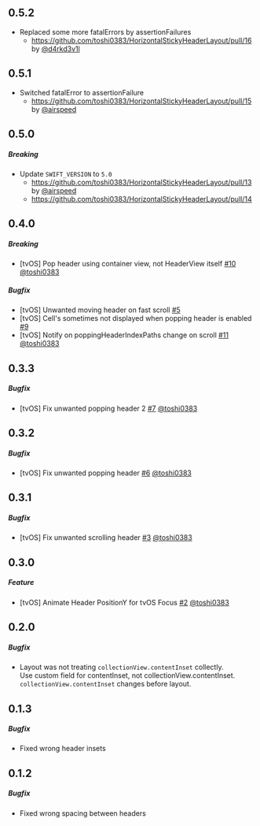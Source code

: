 ## 0.5.2

* Replaced some more fatalErrors by assertionFailures
  - https://github.com/toshi0383/HorizontalStickyHeaderLayout/pull/16 by [@d4rkd3v1l](https://github.com/d4rkd3v1l)

## 0.5.1

* Switched fatalError to assertionFailure
  - https://github.com/toshi0383/HorizontalStickyHeaderLayout/pull/15 by [@airspeed](https://github.com/airspeed)

## 0.5.0

##### Breaking

* Update `SWIFT_VERSION` to `5.0`
  - https://github.com/toshi0383/HorizontalStickyHeaderLayout/pull/13 by [@airspeed](https://github.com/airspeed)
  - https://github.com/toshi0383/HorizontalStickyHeaderLayout/pull/14

## 0.4.0
##### Breaking
* [tvOS] Pop header using container view, not HeaderView itself [#10](https://github.com/toshi0383/HorizontalStickyHeaderLayout/pull/10) [@toshi0383](https://github.com/toshi0383)

##### Bugfix
* [tvOS] Unwanted moving header on fast scroll [#5](https://github.com/toshi0383/HorizontalStickyHeaderLayout/issues/5)
* [tvOS] Cell's sometimes not displayed when popping header is enabled [#9](https://github.com/toshi0383/HorizontalStickyHeaderLayout/issues/9)
* [tvOS] Notify on poppingHeaderIndexPaths change on scroll [#11](https://github.com/toshi0383/HorizontalStickyHeaderLayout/pull/11) [@toshi0383](https://github.com/toshi0383)

## 0.3.3
##### Bugfix
* [tvOS] Fix unwanted popping header 2 [#7](https://github.com/toshi0383/HorizontalStickyHeaderLayout/pull/7) [@toshi0383](https://github.com/toshi0383)

## 0.3.2
##### Bugfix
* [tvOS] Fix unwanted popping header [#6](https://github.com/toshi0383/HorizontalStickyHeaderLayout/pull/6) [@toshi0383](https://github.com/toshi0383)

## 0.3.1
##### Bugfix
* [tvOS] Fix unwanted scrolling header [#3](https://github.com/toshi0383/HorizontalStickyHeaderLayout/pull/3) [@toshi0383](https://github.com/toshi0383)

## 0.3.0
##### Feature
* [tvOS] Animate Header PositionY for tvOS Focus [#2](https://github.com/toshi0383/HorizontalStickyHeaderLayout/pull/2) [@toshi0383](https://github.com/toshi0383)

## 0.2.0
##### Bugfix
* Layout was not treating `collectionView.contentInset` collectly.  
  Use custom field for contentInset, not collectionView.contentInset.  
  `collectionView.contentInset` changes before layout.

## 0.1.3
##### Bugfix
* Fixed wrong header insets

## 0.1.2
##### Bugfix
* Fixed wrong spacing between headers

